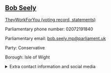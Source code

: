 ## <a href="https://members.parliament.uk/member/4681/contact">Bob Seely</a>

<a href="https://www.theyworkforyou.com/mp/25645/bob_seely/isle_of_wight">TheyWorkForYou (voting record, statements)</a> 

Parliamentary phone number: 02072191840 

Parliamentary email: bob.seely.mp@parliament.uk 

Party: Conservative 

Borough: Isle of Wight 

<details><summary>Extra contact information and social media</summary> 
<li>Website: https://www.bobseely.org.uk/</li>
<li>Twitter: https://twitter.com/IoWBobSeely</li>
<li>Constituency office phone number: 01983220220</li>
<li>Constituency office email:</li>
<li>Facebook: https://www.facebook.com/IoWBobSeely/</li>
<li>Instagram:</li>
<li>Youtube:</li>
<li>Linkedin:</li>
<li>Government department phone number:</li>
<li>Government department email:</li>
<li>Threads:</li>
<li>Party office phone number:</li>
<li>Party office email:</li>
<li>Tiktok:</li>
</details>